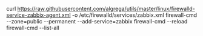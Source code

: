 curl https://raw.githubusercontent.com/algrega/utils/master/linux/firewalld-service-zabbix-agent.xml -o /etc/firewalld/services/zabbix.xml
firewall-cmd --zone=public --permanent --add-service=zabbix
firewall-cmd --reload
firewall-cmd --list-all
